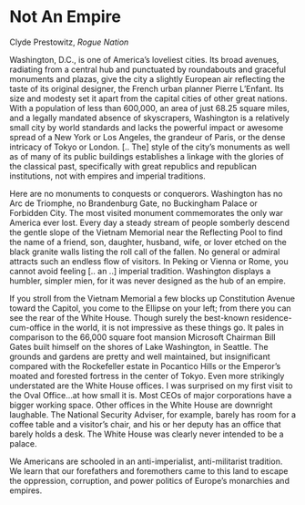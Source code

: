 # Not An Empire

Clyde Prestowitz, *Rogue Nation*

Washington, D.C., is one of America’s loveliest cities. Its broad
avenues, radiating from a central hub and punctuated by roundabouts
and graceful monuments and plazas, give the city a slightly European
air reflecting the taste of its original designer, the French urban
planner Pierre L’Enfant. Its size and modesty set it apart from the
capital cities of other great nations. With a population of less than
600,000, an area of just 68.25 square miles, and a legally mandated
absence of skyscrapers, Washington is a relatively small city by world
standards and lacks the powerful impact or awesome spread of a New
York or Los Angeles, the grandeur of Paris, or the dense intricacy of
Tokyo or London. [.. The] style of the city’s monuments as well as of
many of its public buildings establishes a linkage with the glories of
the classical past, specifically with great republics and republican
institutions, not with empires and imperial traditions.

Here are no monuments to conquests or conquerors. Washington has no
Arc de Triomphe, no Brandenburg Gate, no Buckingham Palace or
Forbidden City. The most visited monument commemorates the only war
America ever lost. Every day a steady stream of people somberly
descend the gentle slope of the Vietnam Memorial near the Reflecting
Pool to find the name of a friend, son, daughter, husband, wife, or
lover etched on the black granite walls listing the roll call of the
fallen. No general or admiral attracts such an endless flow of
visitors. In Peking or Vienna or Rome, you cannot avoid feeling [.. an
..] imperial tradition. Washington displays a humbler, simpler mien,
for it was never designed as the hub of an empire.

If you stroll from the Vietnam Memorial a few blocks up Constitution
Avenue toward the Capitol, you come to the Ellipse on your left; from
there you can see the rear of the White House. Though surely the
best-known residence-cum-office in the world, it is not impressive as
these things go. It pales in comparison to the 66,000 square foot
mansion Microsoft Chairman Bill Gates built himself on the shores of
Lake Washington, in Seattle. The grounds and gardens are pretty and
well maintained, but insignificant compared with the Rockefeller
estate in Pocantico Hills or the Emperor’s moated and forested
fortress in the center of Tokyo. Even more strikingly understated are
the White House offices. I was surprised on my first visit to the Oval
Office…at how small it is. Most CEOs of major corporations have a
bigger working space. Other offices in the White House are downright
laughable. The National Security Adviser, for example, barely has room
for a coffee table and a visitor’s chair, and his or her deputy has an
office that barely holds a desk. The White House was clearly never
intended to be a palace.

We Americans are schooled in an anti-imperialist, anti-militarist
tradition. We learn that our forefathers and foremothers came to this
land to escape the oppression, corruption, and power politics of
Europe’s monarchies and empires.
















